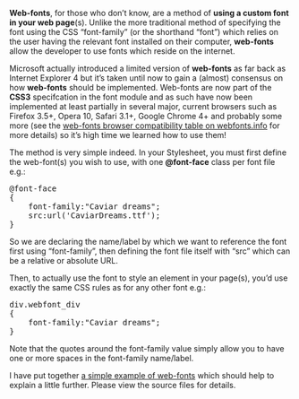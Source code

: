 <p><strong>Web-fonts</strong>, for those who don&#8217;t know, are a method of <strong>using a custom font in your web page</strong>(s). Unlike the more traditional method of specifying the font using the CSS &#8220;font-family&#8221; (or the shorthand &#8220;font&#8221;) which relies on the user having the relevant font installed on their computer, <strong>web-fonts</strong> allow the developer to use fonts which reside on the internet.</p>
<p>Microsoft actually introduced a limited version of <strong>web-fonts</strong> as far back as Internet Explorer 4 but it&#8217;s taken until now to gain a (almost) consensus on how <strong>web-fonts</strong> should be implemented. Web-fonts are now part of the <strong>CSS3</strong> specifcation in the font module and as such have now been implemented at least partially in several major, current browsers such as Firefox 3.5+, Opera 10, Safari 3.1+, Google Chrome 4+ and probably some more (see the <a href="http://www.webfonts.info/wiki/index.php?title=%40font-face_browser_support" target="_blank">web-fonts browser compatibility table on webfonts.info</a> for more details) so it&#8217;s high time we learned how to use them!</p>
<p>The method is very simple indeed. In your Stylesheet, you must first define the web-font(s) you wish to use, with one <strong>@font-face</strong> class per font file e.g.:</p>
<pre>@font-face
{
    font-family:"Caviar dreams";
    src:url('CaviarDreams.ttf');
}
</pre>
<p>So we are declaring the name/label by which we want to reference the font first using &#8220;font-family&#8221;, then defining the font file itself with &#8220;src&#8221; which can be a relative or absolute URL.</p>
<p>Then, to actually use the font to style an element in your page(s), you&#8217;d use exactly the same CSS rules as for any other font e.g.:</p>
<pre>div.webfont_div
{
    font-family:"Caviar dreams";
}
</pre>
<p>Note that the quotes around the font-family value simply allow you to have one or more spaces in the font-family name/label.</p>
<p>I have put together <a href="/experiments/font-face/" target="_blank">a simple example of web-fonts</a> which should help to explain a little further. Please view the source files for details.</p>